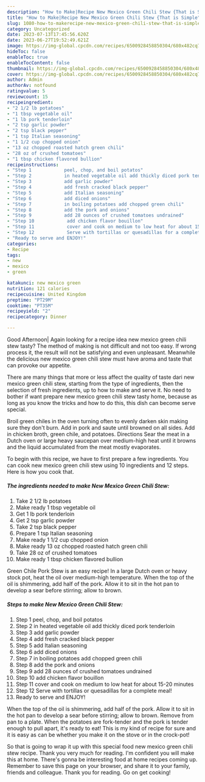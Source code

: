 ```yaml
---
description: "How to Make|Recipe New Mexico Green Chili Stew {That is Simple"
title: "How to Make|Recipe New Mexico Green Chili Stew {That is Simple"
slug: 1080-how-to-makerecipe-new-mexico-green-chili-stew-that-is-simple
category: Uncategorized
date: 2023-07-13T17:45:56.620Z
date: 2023-06-27T19:52:49.621Z
image: https://img-global.cpcdn.com/recipes/6500928458850304/680x482cq70/new-mexico-green-chili-stew-recipe-main-photo.jpg
hideToc: false
enableToc: true
enableTocContent: false
thumbnail: https://img-global.cpcdn.com/recipes/6500928458850304/680x482cq70/new-mexico-green-chili-stew-recipe-main-photo.jpg
cover: https://img-global.cpcdn.com/recipes/6500928458850304/680x482cq70/new-mexico-green-chili-stew-recipe-main-photo.jpg
author: Admin
authorAv: notfound
ratingvalue: 5
reviewcount: 15
recipeingredient:
- "2 1/2 lb potatoes"
- "1 tbsp vegetable oil"
- "1 lb pork tenderloin"
- "2 tsp garlic powder"
- "2 tsp black pepper"
- "1 tsp Italian seasoning"
- "1 1/2 cup chopped onion"
- "13 oz chopped roasted hatch green chili"
- "28 oz of crushed tomatoes"
- "1 tbsp chicken flavored bullion"
recipeinstructions:
- "Step 1            peel, chop, and boil potatos"
- "Step 2            in heated vegetable oil add thickly diced pork tenderloin"
- "Step 3            add garlic powder"
- "Step 4            add fresh cracked black pepper"
- "Step 5            add Italian seasoning"
- "Step 6            add diced onions"
- "Step 7            in boiling potatoes add chopped green chili"
- "Step 8            add the pork and onions"
- "Step 9            add 28 ounces of crushed tomatoes undrained"
- "Step 10            add chicken flavor bouillon"
- "Step 11            cover and cook on medium to low heat for about 15-20 minutes"
- "Step 12            Serve with tortillas or quesadillas for a complete meal!"
- "Ready to serve and ENJOY!"
categories:
- Recipe
tags:
- new
- mexico
- green

katakunci: new mexico green 
nutrition: 121 calories
recipecuisine: United Kingdom
preptime: "PT29M"
cooktime: "PT35M"
recipeyield: "2"
recipecategory: Dinner

---
```



Good Afternoon| Again looking for a recipe idea new mexico green chili stew tasty? The method of making is not difficult and not too easy. If wrong process it, the result will not be satisfying and even unpleasant. Meanwhile the delicious new mexico green chili stew must have aroma and taste that can provoke our appetite.






There are many things that more or less affect the quality of taste dari new mexico green chili stew, starting from the type of ingredients, then the selection of fresh ingredients, up to how to make and serve it. No need to bother if want prepare new mexico green chili stew tasty home, because as long as you know the tricks and how to do this, this dish can become serve  special.


Broil green chiles in the oven turning often to evenly darken skin making sure they don&#39;t burn. Add in pork and saute until browned on all sides. Add in chicken broth, green chile, and potatoes. Directions Sear the meat in a Dutch oven or large heavy saucepan over medium-high heat until it browns and the liquid accumulated from the meat mostly evaporates.


To begin with this recipe, we have to first prepare a few ingredients. You can cook new mexico green chili stew using 10 ingredients and 12 steps. Here is how you cook that.

<!--inarticleads1-->

##### The ingredients needed to make New Mexico Green Chili Stew:

1. Take 2 1/2 lb potatoes
1. Make ready 1 tbsp vegetable oil
1. Get 1 lb pork tenderloin
1. Get 2 tsp garlic powder
1. Take 2 tsp black pepper
1. Prepare 1 tsp Italian seasoning
1. Make ready 1 1/2 cup chopped onion
1. Make ready 13 oz chopped roasted hatch green chili
1. Take 28 oz of crushed tomatoes
1. Make ready 1 tbsp chicken flavored bullion


Green Chile Pork Stew is an easy recipe! In a large Dutch oven or heavy stock pot, heat the oil over medium-high temperature. When the top of the oil is shimmering, add half of the pork. Allow it to sit in the hot pan to develop a sear before stirring; allow to brown. 

<!--inarticleads2-->

##### Steps to make New Mexico Green Chili Stew:

1. Step 1            peel, chop, and boil potatos
1. Step 2            in heated vegetable oil add thickly diced pork tenderloin
1. Step 3            add garlic powder
1. Step 4            add fresh cracked black pepper
1. Step 5            add Italian seasoning
1. Step 6            add diced onions
1. Step 7            in boiling potatoes add chopped green chili
1. Step 8            add the pork and onions
1. Step 9            add 28 ounces of crushed tomatoes undrained
1. Step 10            add chicken flavor bouillon
1. Step 11            cover and cook on medium to low heat for about 15-20 minutes
1. Step 12            Serve with tortillas or quesadillas for a complete meal!
1. Ready to serve and ENJOY!

When the top of the oil is shimmering, add half of the pork. Allow it to sit in the hot pan to develop a sear before stirring; allow to brown. Remove from pan to a plate. When the potatoes are fork-tender and the pork is tender enough to pull apart, it&#39;s ready to eat! This is my kind of recipe for sure and it is easy as can be whether you make it on the stove or in the crock-pot! 

So that is going to wrap it up with this special food new mexico green chili stew recipe. Thank you very much for reading. I'm confident you will make this at home. There's gonna be interesting food at home recipes coming up. Remember to save this page on your browser, and share it to your family, friends and colleague. Thank you for reading. Go on get cooking!
